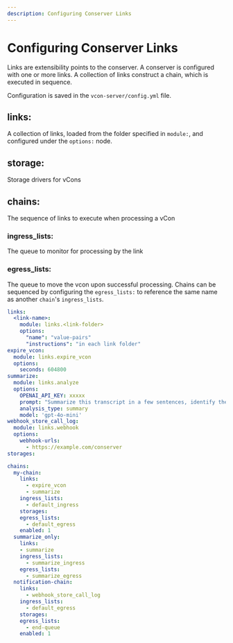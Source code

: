 ```yaml
---
description: Configuring Conserver Links
---
```


# Configuring Conserver Links

Links are extensibility points to the conserver.
A conserver is configured with one or more links.
A collection of links construct a chain, which is executed in sequence.

Configuration is saved in the `vcon-server/config.yml` file.

## links:

A collection of links, loaded from the folder specified in `module:`, and configured under the `options:` node.

## storage:

Storage drivers for vCons

## chains:

The sequence of links to execute when processing a vCon

### ingress_lists:

The queue to monitor for processing by the link

### egress_lists:

The queue to move the vcon upon successful processing.
Chains can be sequenced by configuring the `egress_lists:` to reference the same name as another `chain`'s `ingress_lists`.

  ```yaml
  links:
    <link-name>:
      module: links.<link-folder>
      options:
        "name": "value-pairs"
        "instructions": "in each link folder"
  expire_vcon:
    module: links.expire_vcon
    options:
      seconds: 604800
  summarize:
    module: links.analyze
    options:
      OPENAI_API_KEY: xxxxx
      prompt: "Summarize this transcript in a few sentences, identify the purpose and the parties of the conversation. Mention if there was a voicemail or if the customer and agent spoke."
      analysis_type: summary
      model: 'gpt-4o-mini'
  webhook_store_call_log:
    module: links.webhook
    options:
      webhook-urls:
        - https://example.com/conserver
  storages:

  chains:
    my-chain:
      links:
        - expire_vcon
        - summarize
      ingress_lists:
        - default_ingress
      storages:
      egress_lists:
        - default_egress
      enabled: 1
    summarize_only:
      links:
      - summarize
      ingress_lists:
        - summarize_ingress
      egress_lists:
        - summarize_egress
    notification-chain:
      links:
        - webhook_store_call_log
      ingress_lists:
        - default_egress
      storages:
      egress_lists:
        - end-queue
      enabled: 1
  ```
